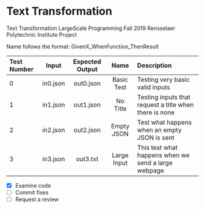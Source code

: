 # Text Transformation
Text Transformation
LargeScale Programming Fall 2019 Rensselaer Polytechnic Institute Project

Name follows the format: GivenX_WhenFunction_ThenResult

| Test Number | Input | Expected Output | Name | Description |
|:-----------|:-----:|:---------------:|:----:|:-----------|
| 0 | in0.json | out0.json | Basic Test | Testing very basic valid inputs |
| 1 | in1.json | out1.json | No Title | Testing inputs that request a title when there is none |
| 2 | in2.json | out2.json | Empty JSON | Test what happens when an empty JSON is sent |
| 3 | in3.json | out3.txt | Large Input | This test what happens when we send a large webpage |

- [x] Examine code
- [ ] Commit fixes
- [ ] Request a review
